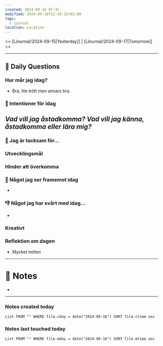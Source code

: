 ```yaml
---
created: 2024-09-16 07:35
modified: 2024-09-16T22:18:15+02:00
tags:
  - journal
location: Location
---
```


<< [[Journal/2024-09-15|Yesterday]] | [[Journal/2024-09-17|Tomorrow]] >>

---
## 📅 Daily Questions
### Hur mår jag idag?
- Bra, lite trött men annars bra.

### 🚀  Intentioner för idag
_Vad vill jag åstadkomma? Vad vill jag känna, åstadkomma eller lära mig?_
- 

### 🙏 Jag är tacksam för...

### Utvecklingsmål

### Hinder att överkomma

### 🙌 Något jag ser framemot idag
- 

### 👎 Något jag har svårt med idag...
- 

### Kreativt

### Reflektion om dagen
* Mycket möten 

---
# 📝 Notes
- 
---
### Notes created today
```dataview
List FROM "" WHERE file.cday = date("2024-09-16") SORT file.ctime asc
```
### Notes last touched today
```dataview
List FROM "" WHERE file.mday = date("2024-09-16") SORT file.mtime asc
```